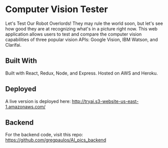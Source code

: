# Computer Vision Tester
Let's Test Our Robot Overlords! They may rule the world soon, but let's see how good they are at recognizing what's in a picture right now. This web application allows users to test and compare the computer vision capabilities of three popular vision APIs: Google Vision, IBM Watson, and Clarifai. 

## Built With
Built with React, Redux, Node, and Express. Hosted on AWS and Heroku.

## Deployed
A live version is deployed here:
http://tryai.s3-website-us-east-1.amazonaws.com/

## Backend
For the backend code, visit this repo:
https://github.com/gregpaulos/AI_pics_backend

